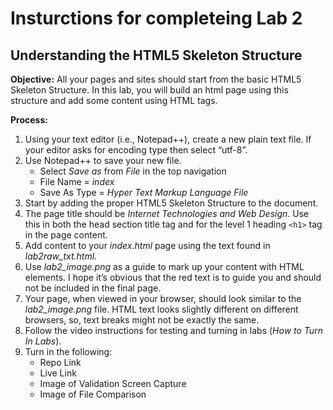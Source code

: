 # Insturctions for completeing Lab 2 
## Understanding the HTML5 Skeleton Structure

**Objective:**
All your pages and sites should start from the basic HTML5 Skeleton Structure. In this lab, you will build an html page using this structure and add some content using HTML tags. 

**Process:**
1. Using your text editor (i.e., Notepad++), create a new plain text file. If your editor asks for encoding type then select “utf-8”. 
1. Use Notepad++ to save your new file. 
    * Select *Save as* from *File* in the top navigation
    * File Name = *index*
    * Save As Type = *Hyper Text Markup Language File*
1. Start by adding the proper HTML5 Skeleton Structure to the document.
1. The page title should be *Internet Technologies and Web Design*. Use this in both the head section title tag and for the level 1 heading ```<h1>``` tag in the page content.
1. Add content to your *index.html* page using the text found in *lab2raw_txt.html*. 
1. Use *lab2_image.png* as a guide to mark up your content with HTML elements. I hope it’s obvious that the red text is to guide you and should not be included in the final page. 
1. Your page, when viewed in your browser, should look similar to the *lab2_image.png* file. HTML text looks slightly different on different browsers, so, text breaks might not be exactly the same.
1. Follow the video instructions for testing and turning in labs (*How to Turn In Labs*). 
1. Turn in the following:
    * Repo Link
    * Live Link
    * Image of Validation Screen Capture
    * Image of File Comparison

  


